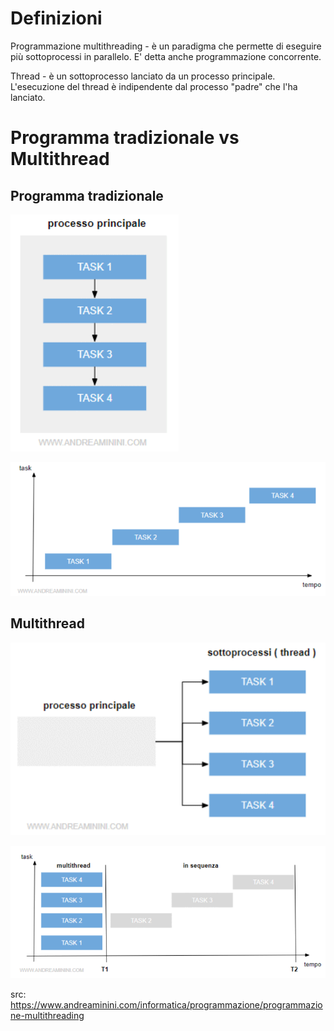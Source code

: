 
# Definizioni
Programmazione multithreading - è un paradigma che permette di eseguire più sottoprocessi in parallelo. E' detta anche programmazione concorrente.

Thread - è un sottoprocesso lanciato da un processo principale. L'esecuzione del thread è indipendente dal processo "padre" che l'ha lanciato. 

# Programma tradizionale vs Multithread

## Programma tradizionale
![programma tradizionale](./images/image.png)

![esecuzione: un task alla volta / batch mode](./images/image-1.png)

## Multithread
![processo principale diviso in varie sottoprocessi](./images/image-2.png)

![esecuzione a parallelo](./images/image-3.png)

src: https://www.andreaminini.com/informatica/programmazione/programmazione-multithreading
